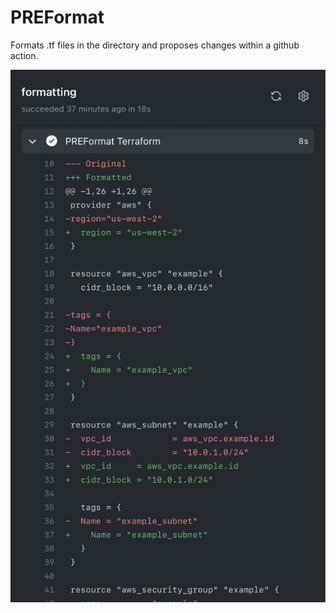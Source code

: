 # PREFormat

Formats .tf files in the directory and proposes changes 
within a github action.

![PreFormat](https://github.com/m1rl0k/PREFormat-TF/blob/main/7FFC8F06-3C0F-43E6-B597-D44184547007.jpeg?raw=true)
